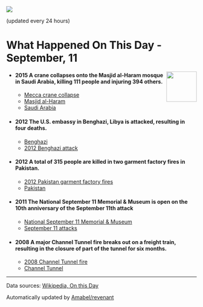 <img src="https://img.shields.io/badge/last%20updated%20at-2020--09--11%2000%3A11%20(UTC)-brightgreen?style=for-the-badge">

(updated every 24 hours)

# What Happened On This Day - September, 11

<img align="right" src="https://user-images.githubusercontent.com/12688422/87848414-3e9d0800-c91b-11ea-84df-7ebcb2c52b8d.png" width="80px">

- #### 2015 A crane collapses onto the Masjid al-Haram mosque in Saudi Arabia, killing 111 people and injuring 394 others.

  - [Mecca crane collapse](https://wikipedia.org/wiki/Mecca_crane_collapse)
  - [Masjid al-Haram](https://wikipedia.org/wiki/Masjid_al-Haram)
  - [Saudi Arabia](https://wikipedia.org/wiki/Saudi_Arabia)

- #### 2012 The U.S. embassy in Benghazi, Libya is attacked, resulting in four deaths.

  - [Benghazi](https://wikipedia.org/wiki/Benghazi)
  - [2012 Benghazi attack](https://wikipedia.org/wiki/2012_Benghazi_attack)

- #### 2012 A total of 315 people are killed in two garment factory fires in Pakistan.

  - [2012 Pakistan garment factory fires](https://wikipedia.org/wiki/2012_Pakistan_garment_factory_fires)
  - [Pakistan](https://wikipedia.org/wiki/Pakistan)

- #### 2011 The National September 11 Memorial & Museum is open on the 10th anniversary of the September 11th attack

  - [National September 11 Memorial & Museum](https://wikipedia.org/wiki/National_September_11_Memorial_%26_Museum)
  - [September 11 attacks](https://wikipedia.org/wiki/September_11_attacks)

- #### 2008 A major Channel Tunnel fire breaks out on a freight train, resulting in the closure of part of the tunnel for six months.

  - [2008 Channel Tunnel fire](https://wikipedia.org/wiki/2008_Channel_Tunnel_fire)
  - [Channel Tunnel](https://wikipedia.org/wiki/Channel_Tunnel)
---

Data sources: [Wikipedia, On this Day](https://byabbe.se/on-this-day/)

Automatically updated by [Amabel/revenant](https://github.com/Amabel/revenant)